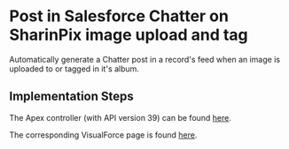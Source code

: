 # Post in Salesforce Chatter on SharinPix image upload and tag

Automatically generate a Chatter post in a record's feed when an image is uploaded to or tagged in it's album.

## Implementation Steps

The Apex controller (with API version 39) can be found [here](src/classes/SharinPixDemoCaseChatterCtrl.cls).

The corresponding VisualForce page is found [here](src/pages/SharinPixDemoCaseChatter.page).
